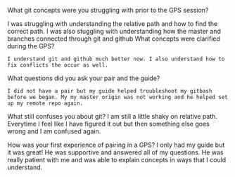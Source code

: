 What git concepts were you struggling with prior to the GPS session?
I was struggling with understanding the relative path and how to find the correct path. I was also stuggling with understanding how the master and branches connected through git and github
What concepts were clarified during the GPS?
	I understand git and github much better now. I also understand how to fix conflicts the occur as well. 
What questions did you ask your pair and the guide?
	I did not have a pair but my guide helped troubleshoot my gitbash before we began. My my master origin was not working and he helped set up my remote repo again. 
What still confuses you about git?
	I am still a little shaky on relative path. Everytime I feel like I have figured it out but then something else goes wrong and I am confused again. 
How was your first experience of pairing in a GPS?
	I only had my guide but it was great! He was supportive and answered all of my questions. He was really patient with me and was able to explain concepts in ways that I could understand. 